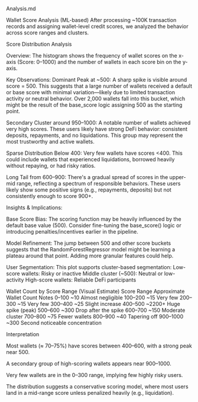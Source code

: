 Analysis.md


Wallet Score Analysis (ML-based)
After processing ~100K transaction records and assigning wallet-level credit scores, we analyzed the behavior across score ranges and clusters.


Score Distribution Analysis


Overview:
The histogram shows the frequency of wallet scores on the x-axis (Score: 0–1000) and the number of wallets in each score bin on the y-axis.



Key Observations:
Dominant Peak at ~500:
A sharp spike is visible around score = 500.
This suggests that a large number of wallets received a default or base score with minimal variation—likely due to limited transaction activity or neutral behavior.
Over 2,000 wallets fall into this bucket, which might be the result of the base\_score logic assigning 500 as the starting point.



Secondary Cluster around 950–1000:
A notable number of wallets achieved very high scores.
These users likely have strong DeFi behavior: consistent deposits, repayments, and no liquidations.
This group may represent the most trustworthy and active wallets.



Sparse Distribution Below 400:
Very few wallets have scores <400.
This could include wallets that experienced liquidations, borrowed heavily without repaying, or had risky ratios.



Long Tail from 600–900:
There's a gradual spread of scores in the upper-mid range, reflecting a spectrum of responsible behaviors.
These users likely show some positive signs (e.g., repayments, deposits) but not consistently enough to score 900+.



Insights \& Implications:


Base Score Bias:
The scoring function may be heavily influenced by the default base value (500). Consider fine-tuning the base\_score() logic or introducing penalties/incentives earlier in the pipeline.


Model Refinement:
The jump between 500 and other score buckets suggests that the RandomForestRegressor model might be learning a plateau around that point. Adding more granular features could help.


User Segmentation:
This plot supports cluster-based segmentation:
Low-score wallets: Risky or inactive
Middle cluster (~500): Neutral or low-activity
High-score wallets: Reliable DeFi participants



Wallet Count by Score Range (Visual Estimate)
Score Range	   Approximate Wallet Count	Notes
0–100	~10	Almost          negligible
100–200	~15	           Very few
200–300	~15	           Very few
300–400	~25	          Slight increase
400–500	~2200+        Huge spike (peak)
500–600	~300	          Drop after the spike
600–700	~150	          Moderate cluster
700–800	~75	          Fewer wallets
800–900	~40	         Tapering off
900–1000	~300	         Second noticeable concentration





Interpretation


Most wallets (≈ 70–75%) have scores between 400–600, with a strong peak near 500.

A secondary group of high-scoring wallets appears near 900–1000.

Very few wallets are in the 0–300 range, implying few highly risky users.

The distribution suggests a conservative scoring model, where most users land in a mid-range score unless penalized heavily (e.g., liquidation).

